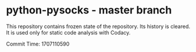 # python-pysocks - master branch

This repository contains frozen state of the repository.
Its history is cleared. It is used only for static code
analysis with Codacy.

Commit Time: 1707110590